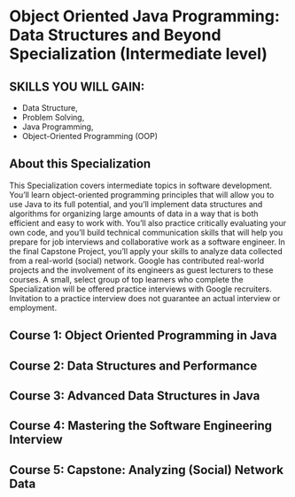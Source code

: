 # Object Oriented Java Programming: Data Structures and Beyond Specialization (Intermediate level)

## SKILLS YOU WILL GAIN: 

- Data Structure, 
- Problem Solving, 
- Java Programming, 
- Object-Oriented Programming (OOP) 

## About this Specialization
This Specialization covers intermediate topics in software development. 
You’ll learn object-oriented programming principles that will allow you to use Java to its full potential, and you’ll implement data structures and algorithms for organizing large amounts of data in a way that is both efficient and easy to work with. 
You’ll also practice critically evaluating your own code, and you’ll build technical communication skills that will help you prepare for job interviews and collaborative work as a software engineer. 
In the final Capstone Project, you’ll apply your skills to analyze data collected from a real-world (social) network. 
Google has contributed real-world projects and the involvement of its engineers as guest lecturers to these courses. 
A small, select group of top learners who complete the Specialization will be offered practice interviews with Google recruiters. Invitation to a practice interview does not guarantee an actual interview or employment.


## Course 1: Object Oriented Programming in Java

## Course 2: Data Structures and Performance

## Course 3: Advanced Data Structures in Java

## Course 4: Mastering the Software Engineering Interview

## Course 5: Capstone: Analyzing (Social) Network Data
